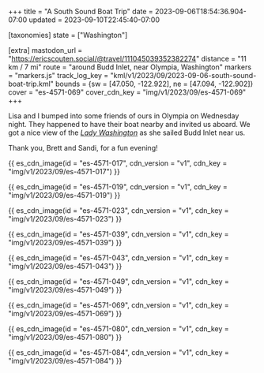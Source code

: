 +++
title = "A South Sound Boat Trip"
date = 2023-09-06T18:54:36.904-07:00
updated = 2023-09-10T22:45:40-07:00

[taxonomies]
state = ["Washington"]

[extra]
mastodon_url = "https://ericscouten.social/@travel/111045039352382274"
distance = "11 km / 7 mi"
route = "around Budd Inlet, near Olympia, Washington"
markers = "markers.js"
track_log_key = "kml/v1/2023/09/2023-09-06-south-sound-boat-trip.kml"
bounds = {sw = [47.050, -122.922], ne = [47.094, -122.902]}
cover = "es-4571-069"
cover_cdn_key = "img/v1/2023/09/es-4571-069"
+++

Lisa and I bumped into some friends of ours in Olympia on Wednesday night. They happened to have their boat nearby and invited us aboard. We got a nice view of the [_Lady Washington_](https://historicalseaport.org) as she sailed Budd Inlet near us.

<!-- more -->

Thank you, Brett and Sandi, for a fun evening!

{{ es_cdn_image(id = "es-4571-017", cdn_version = "v1", cdn_key = "img/v1/2023/09/es-4571-017") }}

{{ es_cdn_image(id = "es-4571-019", cdn_version = "v1", cdn_key = "img/v1/2023/09/es-4571-019") }}

{{ es_cdn_image(id = "es-4571-023", cdn_version = "v1", cdn_key = "img/v1/2023/09/es-4571-023") }}

{{ es_cdn_image(id = "es-4571-039", cdn_version = "v1", cdn_key = "img/v1/2023/09/es-4571-039") }}

{{ es_cdn_image(id = "es-4571-043", cdn_version = "v1", cdn_key = "img/v1/2023/09/es-4571-043") }}

{{ es_cdn_image(id = "es-4571-049", cdn_version = "v1", cdn_key = "img/v1/2023/09/es-4571-049") }}

{{ es_cdn_image(id = "es-4571-069", cdn_version = "v1", cdn_key = "img/v1/2023/09/es-4571-069") }}

{{ es_cdn_image(id = "es-4571-080", cdn_version = "v1", cdn_key = "img/v1/2023/09/es-4571-080") }}

{{ es_cdn_image(id = "es-4571-084", cdn_version = "v1", cdn_key = "img/v1/2023/09/es-4571-084") }}
